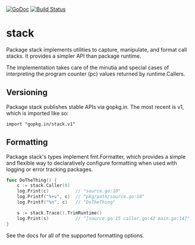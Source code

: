 [![GoDoc](https://godoc.org/gopkg.in/stack.v1?status.svg)](https://godoc.org/gopkg.in/stack.v1) [![Build Status](https://travis-ci.org/go-stack/stack.svg?branch=master)](https://travis-ci.org/go-stack/stack)

# stack

Package stack implements utilities to capture, manipulate, and format call
stacks. It provides a simpler API than package runtime.

The implementation takes care of the minutia and special cases of interpreting
the program counter (pc) values returned by runtime.Callers.

## Versioning

Package stack publishes stable APIs via gopkg.in. The most recent is v1, which
is imported like so:

    import "gopkg.in/stack.v1"

## Formatting

Package stack's types implement fmt.Formatter, which provides a simple and
flexible way to declaratively configure formatting when used with logging or
error tracking packages.

```go
func DoTheThing() {
    c := stack.Caller(0)
    log.Print(c)          // "source.go:10"
    log.Printf("%+v", c)  // "pkg/path/source.go:10"
    log.Printf("%n", c)   // "DoTheThing"

    s := stack.Trace().TrimRuntime()
    log.Print(s)          // "[source.go:15 caller.go:42 main.go:14]"
}
```

See the docs for all of the supported formatting options.
